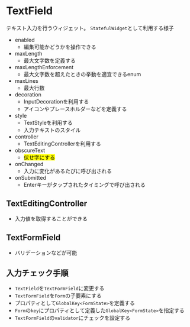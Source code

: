 # TextField

テキスト入力を行うウィジェット。
`StatefulWidget`として利用する様子

- enabled
    - 編集可能かどうかを操作できる
- maxLength
    - 最大文字数を定義する
- maxLengthEnforcement
    - 最大文字数を超えたときの挙動を適宜できるenum
- maxLines
    - 最大行数
- decoration
    - InputDecorationを利用する
    - アイコンやプレースホルダーなどを定義する
- style
    - TextStyleを利用する
    - 入力テキストのスタイル
- controller
    - TextEditingControllerを利用する
- obscureText
    - <mark>伏せ字にする</mark>
- onChanged
    - 入力に変化があるたびに呼び出される
- onSubmitted
    - Enterキーがタップされたタイミングで呼び出される

## TextEditingController

- 入力値を取得することができる

## TextFormField

- バリデーションなどが可能

## 入力チェック手順

- `TextField`を`TextFormField`に変更する
- `TextFormField`を`Form`の子要素にする
- プロパティとして`GlobalKey<FormState>`を定義する
- `Form`の`key`にプロパティとして定義した`GlobalKey<FormState>`を指定する
- `TextFormField`の`validator`にチェックを設定する
